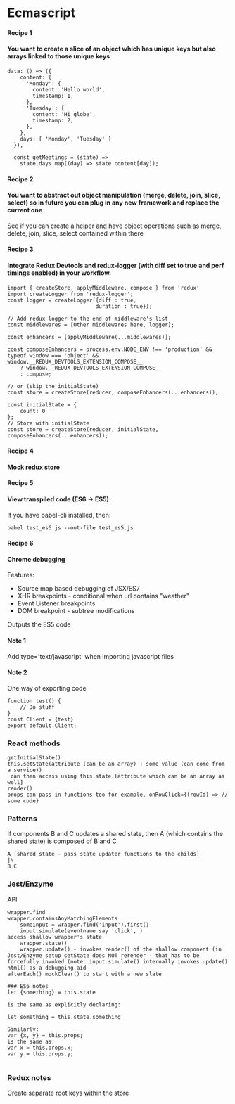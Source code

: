 # Ecmascript

#### Recipe 1

#### You want to create a slice of an object which has unique keys but also arrays linked to those unique keys
```
data: () => ({
    content: {
      'Monday': {       
        content: 'Hello world',
        timestamp: 1,
      },
      'Tuesday': {     
        content: 'Hi globe',
        timestamp: 2,
      },
    },
    days: [ 'Monday', 'Tuesday' ]    
  }),
  
  const getMeetings = (state) => 
    state.days.map((day) => state.content[day]);
```

#### Recipe 2

#### You want to abstract out object manipulation (merge, delete, join, slice, select) so in future you can plug in any new framework and replace the current one

See if you can create a helper and have object operations such as merge, delete, join, slice, select contained within there

#### Recipe 3
#### Integrate Redux Devtools and redux-logger (with diff set to true and perf timings enabled) in your workflow.

```
import { createStore, applyMiddleware, compose } from 'redux'
import createLogger from 'redux-logger';
const logger = createLogger({diff : true,
                            duration : true});
                            
// Add redux-logger to the end of middleware's list  
const middlewares = [Other middlewares here, logger];

const enhancers = [applyMiddleware(...middlewares)];

const composeEnhancers = process.env.NODE_ENV !== 'production' && typeof window === 'object' && window.__REDUX_DEVTOOLS_EXTENSION_COMPOSE__
    ? window.__REDUX_DEVTOOLS_EXTENSION_COMPOSE__
    : compose;

// or (skip the initialState)
const store = createStore(reducer, composeEnhancers(...enhancers));

const initialState = {
    count: 0
};
// Store with initialState
const store = createStore(reducer, initialState, composeEnhancers(...enhancers));
```
#### Recipe 4
#### Mock redux store

#### Recipe 5
#### View transpiled code (ES6 -> ES5)

If you have babel-cli installed, then:
```
babel test_es6.js --out-file test_es5.js
```

#### Recipe 6
#### Chrome debugging
Features:
 - Source map based debugging of JSX/ES7
 - XHR breakpoints - conditional when url contains "weather"
 - Event Listener breakpoints
 - DOM breakpoint - subtree modifications

Outputs the ES5 code

#### Note 1
Add type='text/javascript' when importing javascript files

#### Note 2
One way of exporting code
```
function test() {
    // Do stuff
}
const Client = {test}
export default Client;
```



### React methods
```
getInitialState()
this.setState(attribute (can be an array) : some value (can come from a service))
 can then access using this.state.[attribute which can be an array as well]
render()
props can pass in functions too for example, onRowClick={(rowId) => // some code}
```
### Patterns

If components B and C updates a shared state, then A (which contains the shared state) is composed of B and C
```
A [shared state - pass state updater functions to the childs]
|\
B C
```


### Jest/Enzyme
API
```
wrapper.find
wrapper.containsAnyMatchingElements
    someinput = wrapper.find('input').first()
    input.simulate(eventname say 'click', )
access shallow wrapper's state 
    wrapper.state()
    wrapper.update() - invokes render() of the shallow component (in Jest/Enzyme setup setState does NOT rerender - that has to be forcefully invoked (note: input.simulate() internally invokes update()
html() as a debugging aid
afterEach() mockClear() to start with a new slate

### ES6 notes
let {something} = this.state

is the same as explicitly declaring:

let something = this.state.something

Similarly:
var {x, y} = this.props;
is the same as:
var x = this.props.x;
var y = this.props.y;


```

### Redux notes
Create separate root keys within the store

